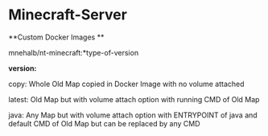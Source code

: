 # Minecraft-Server
**Custom Docker Images **

mnehalb/nt-minecraft:*type-of-version

**version:**
  
  copy: Whole Old Map copied in Docker Image with no volume attached 
  
  latest: Old Map but with volume attach option with running CMD of Old Map
  
  java: Any Map but with volume attach option with ENTRYPOINT of java and default CMD of Old Map but can be replaced by any CMD 

  
